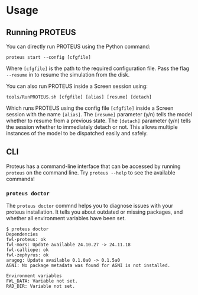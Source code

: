 # Usage

## Running PROTEUS

You can directly run PROTEUS using the Python command:

```console
proteus start --config [cfgfile]
```

Where `[cfgfile]` is the path to the required configuration file.
Pass the flag `--resume` in to resume the simulation from the disk.

You can also run PROTEUS inside a Screen session using:

```console
tools/RunPROTEUS.sh [cfgfile] [alias] [resume] [detach]
```

Which runs PROTEUS using the config file `[cfgfile]` inside a Screen
session with the name `[alias]`. The `[resume]` parameter (y/n) tells
the model whether to resume from a previous state. The `[detach]`
parameter (y/n) tells the session whether to immediately detach or not.
This allows multiple instances of the model to be dispatched easily and
safely.

## CLI

Proteus has a command-line interface that can be accessed by running `proteus` on the command line.
Try `proteus --help` to see the available commands!

### `proteus doctor`

The `proteus doctor` commnd helps you to diagnose issues with your proteus installation.
It tells you about outdated or missing packages, and whether all environment variables have been set.

```console
$ proteus doctor
Dependencies
fwl-proteus: ok
fwl-mors: Update available 24.10.27 -> 24.11.18
fwl-calliope: ok
fwl-zephyrus: ok
aragog: Update available 0.1.0a0 -> 0.1.5a0
AGNI: No package metadata was found for AGNI is not installed.

Environment variables
FWL_DATA: Variable not set.
RAD_DIR: Variable not set.
```
